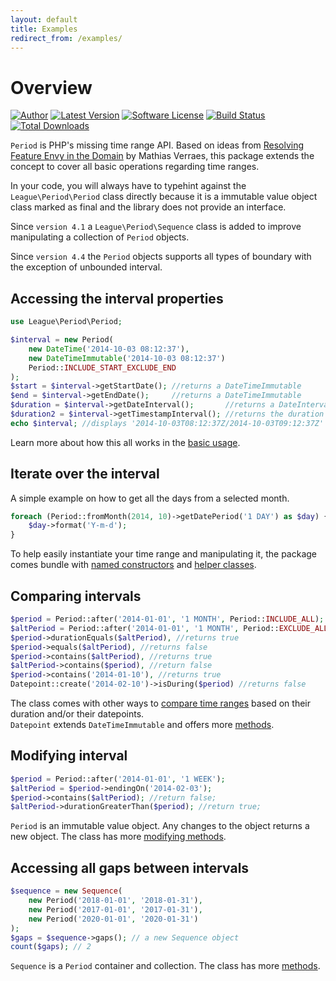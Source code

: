 ```yaml
---
layout: default
title: Examples
redirect_from: /examples/
---
```


# Overview

[![Author](//img.shields.io/badge/author-@nyamsprod-blue.svg?style=flat-square)](//twitter.com/nyamsprod)
[![Latest Version](//img.shields.io/github/release/thephpleague/period.svg?style=flat-square)](//github.com/thephpleague/period/releases)
[![Software License](//img.shields.io/badge/license-MIT-brightgreen.svg?style=flat-square)](LICENSE)
[![Build Status](//img.shields.io/travis/thephpleague/period/master.svg?style=flat-square)](//travis-ci.org/thephpleague/period)
[![Total Downloads](//img.shields.io/packagist/dt/league/period.svg?style=flat-square)](//packagist.org/packages/league/period)

`Period` is PHP's missing time range API. Based on ideas from [Resolving Feature Envy in the Domain](http://verraes.net/2014/08/resolving-feature-envy-in-the-domain/) by Mathias Verraes, this package extends the concept to cover all basic operations regarding time ranges.

<p class="message-info">In your code, you will always have to typehint against the <code>League\Period\Period</code> class directly because it is a immutable value object class marked as final and the library does not provide an interface.</p>

<p class="message-info">Since <code>version 4.1</code> a <code>League\Period\Sequence</code> class is added to improve manipulating a collection of <code>Period</code> objects.</p>

<p class="message-info">Since <code>version 4.4</code> the <code>Period</code> objects supports all types of boundary with the exception of unbounded interval.</p>

## Accessing the interval properties

~~~php
use League\Period\Period;

$interval = new Period(
    new DateTime('2014-10-03 08:12:37'),
    new DateTimeImmutable('2014-10-03 08:12:37')
    Period::INCLUDE_START_EXCLUDE_END
);
$start = $interval->getStartDate(); //returns a DateTimeImmutable
$end = $interval->getEndDate();     //returns a DateTimeImmutable
$duration = $interval->getDateInterval();       //returns a DateInterval object
$duration2 = $interval->getTimestampInterval(); //returns the duration in seconds
echo $interval; //displays '2014-10-03T08:12:37Z/2014-10-03T09:12:37Z'
~~~

Learn more about how this all works in the [basic usage](/4.0/properties/).

## Iterate over the interval

A simple example on how to get all the days from a selected month.

~~~php
foreach (Period::fromMonth(2014, 10)->getDatePeriod('1 DAY') as $day) {
    $day->format('Y-m-d');
}
~~~

To help easily instantiate your time range and manipulating it, the package comes bundle with [named constructors](/4.0/instantiation/) and [helper classes](/4.0/definitions/#arguments).

## Comparing intervals

~~~php
$period = Period::after('2014-01-01', '1 MONTH', Period::INCLUDE_ALL);
$altPeriod = Period::after('2014-01-01', '1 MONTH', Period::EXCLUDE_ALL);
$period->durationEquals($altPeriod), //returns true
$period->equals($altPeriod), //returns false
$period->contains($altPeriod), //returns true
$altPeriod->contains($period), //return false
$period->contains('2014-01-10'), //returns true
Datepoint::create('2014-02-10')->isDuring($period) //returns false
~~~

The class comes with other ways to [compare time ranges](/4.0/comparing/) based on their duration and/or their datepoints.  
`Datepoint` extends `DateTimeImmutable` and offers more [methods](/4.0/datepoint/).


## Modifying interval

~~~php
$period = Period::after('2014-01-01', '1 WEEK');
$altPeriod = $period->endingOn('2014-02-03');
$period->contains($altPeriod); //return false;
$altPeriod->durationGreaterThan($period); //return true;
~~~

`Period` is an immutable value object. Any changes to the object returns a new object. The class has more [modifying methods](/4.0/modifying/).

## Accessing all gaps between intervals

~~~php
$sequence = new Sequence(
    new Period('2018-01-01', '2018-01-31'),
    new Period('2017-01-01', '2017-01-31'),
    new Period('2020-01-01', '2020-01-31')
);
$gaps = $sequence->gaps(); // a new Sequence object
count($gaps); // 2
~~~

`Sequence` is a `Period` container and collection. The class has more [methods](/4.0/sequence/).